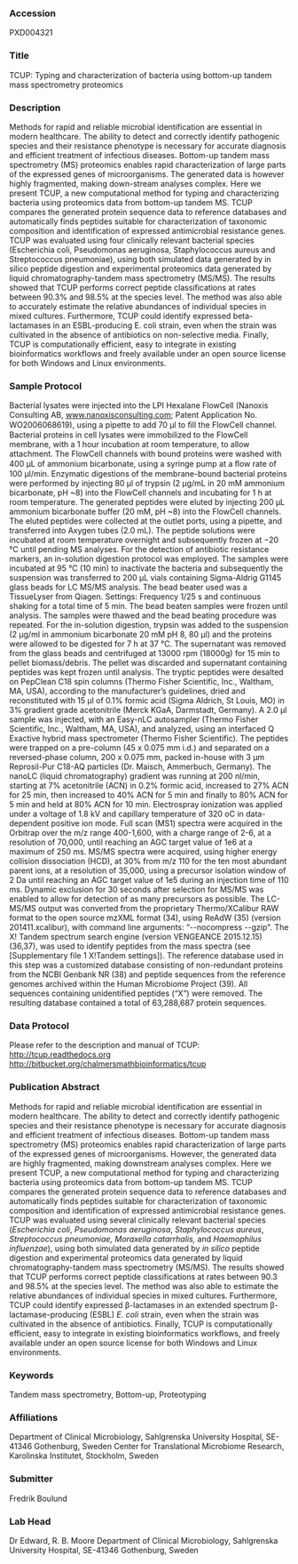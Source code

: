 ### Accession
PXD004321

### Title
TCUP: Typing and characterization of bacteria using bottom-up tandem mass spectrometry proteomics

### Description
Methods for rapid and reliable microbial identification are essential in modern healthcare. The ability to detect and correctly identify pathogenic species and their resistance phenotype is necessary for accurate diagnosis and efficient treatment of infectious diseases. Bottom-up tandem mass spectrometry (MS) proteomics enables rapid characterization of large parts of the expressed genes of microorganisms. The generated data is however highly fragmented, making down-stream analyses complex. Here we present TCUP, a new computational method for typing and characterizing bacteria using proteomics data from bottom-up tandem MS. TCUP compares the generated protein sequence data to reference databases and automatically finds peptides suitable for characterization of taxonomic composition and identification of expressed antimicrobial resistance genes. TCUP was evaluated using four clinically relevant bacterial species (Escherichia coli, Pseudomonas aeruginosa, Staphylococcus aureus and Streptococcus pneumoniae), using both simulated data generated by in silico peptide digestion and experimental proteomics data generated by liquid chromatography-tandem mass spectrometry (MS/MS). The results showed that TCUP performs correct peptide classifications at rates between 90.3% and 98.5% at the species level. The method was also able to accurately estimate the relative abundances of individual species in mixed cultures. Furthermore, TCUP could identify expressed beta-lactamases in an ESBL-producing E. coli strain, even when the strain was cultivated in the absence of antibiotics on non-selective media. Finally, TCUP is computationally efficient, easy to integrate in existing bioinformatics workflows and freely available under an open source license for both Windows and Linux environments.

### Sample Protocol
Bacterial lysates were injected into the LPI Hexalane FlowCell (Nanoxis Consulting AB, www.nanoxisconsulting.com; Patent Application No. WO2006068619), using a pipette to add 70 μl to ﬁll the FlowCell channel. Bacterial proteins in cell lysates were immobilized to the FlowCell membrane, with a 1 hour incubation at room temperature, to allow attachment. The FlowCell channels with bound proteins were washed with 400 µL of ammonium bicarbonate, using a syringe pump at a ﬂow rate of 100 μl/min. Enzymatic digestions of the membrane-bound bacterial proteins were performed by injecting 80 μl of trypsin (2 μg/mL in 20 mM ammonium bicarbonate, pH ~8) into the FlowCell channels and incubating for 1 h at room temperature. The generated peptides were eluted by injecting 200 µL ammonium bicarbonate buffer (20 mM, pH ~8) into the FlowCell channels. The eluted peptides were collected at the outlet ports, using a pipette, and transferred into Axygen tubes (2.0 mL). The peptide solutions were incubated at room temperature overnight and subsequently frozen at −20 °C until pending MS analyses. For the detection of antibiotic resistance markers, an in-solution digestion protocol was employed. The samples were incubated at 95 °C (10 min) to inactivate the bacteria and subsequently the suspension was transferred to 200 µL vials containing Sigma-Aldrig G1145 glass beads for LC MS/MS analysis. The bead beater used was a TissueLyser from Qiagen. Settings: Frequency 1/25 s and continuous shaking for a total time of 5 min. The bead beaten samples were frozen until analysis. The samples were thawed and the bead beating procedure was repeated. For the in-solution digestion, trypsin was added to the suspension (2 µg/ml in ammonium bicarbonate 20 mM pH 8, 80 µl) and the proteins were allowed to be digested for 7 h at 37 °C. The supernatant was removed from the glass beads and centrifuged at 13000 rpm (18000g) for 15 min to pellet biomass/debris. The pellet was discarded and supernatant containing peptides was kept frozen until analysis. The tryptic peptides were desalted on PepClean C18 spin columns (Thermo Fisher Scientific, Inc., Waltham, MA, USA), according to the manufacturer’s guidelines, dried and reconstituted with 15 μl of 0.1% formic acid (Sigma Aldrich, St Louis, MO) in 3% gradient grade acetonitrile (Merck KGaA, Darmstadt, Germany). A 2.0 μl sample was injected, with an Easy-nLC autosampler (Thermo Fisher Scientific, Inc., Waltham, MA, USA), and analyzed, using an interfaced Q Exactive hybrid mass spectrometer (Thermo Fisher Scientific). The peptides were trapped on a pre-column (45 x 0.075 mm i.d.) and separated on a reversed-phase column, 200 x 0.075 mm, packed in-house with 3 μm Reprosil-Pur C18-AQ particles (Dr. Maisch, Ammerbuch, Germany). The nanoLC (liquid chromatography) gradient was running at 200 nl/min, starting at 7% acetonitrile (ACN) in 0.2% formic acid, increased to 27% ACN for 25 min, then increased to 40% ACN for 5 min and finally to 80% ACN for 5 min and held at 80% ACN for 10 min. Electrospray ionization was applied under a voltage of 1.8 kV and capillary temperature of 320 oC in data-dependent positive ion mode. Full scan (MS1) spectra were acquired in the Orbitrap over the m/z range 400-1,600, with a charge range of 2-6, at a resolution of 70,000, until reaching an AGC target value of 1e6 at a maximum of 250 ms. MS/MS spectra were acquired, using higher energy collision dissociation (HCD), at 30% from m/z 110 for the ten most abundant parent ions, at a resolution of 35,000, using a precursor isolation window of 2 Da until reaching an AGC target value of 1e5 during an injection time of 110 ms. Dynamic exclusion for 30 seconds after selection for MS/MS was enabled to allow for detection of as many precursors as possible. The LC-MS/MS output was converted from the proprietary Thermo/XCalibur RAW format to the open source mzXML format (34), using ReAdW (35) (version 201411.xcalibur), with command line arguments: “--nocompress --gzip". The X! Tandem spectrum search engine (version VENGEANCE 2015.12.15) (36,37), was used to identify peptides from the mass spectra (see [Supplementary file 1 X!Tandem settings]). The reference database used in this step was a customized database consisting of non-redundant proteins from the NCBI Genbank NR (38) and peptide sequences from the reference genomes archived within the Human Microbiome Project (39). All sequences containing unidentified peptides (“X”) were removed. The resulting database contained a total of 63,288,687 protein sequences.

### Data Protocol
Please refer to the description and manual of TCUP: http://tcup.readthedocs.org http://bitbucket.org/chalmersmathbioinformatics/tcup

### Publication Abstract
Methods for rapid and reliable microbial identification are essential in modern healthcare. The ability to detect and correctly identify pathogenic species and their resistance phenotype is necessary for accurate diagnosis and efficient treatment of infectious diseases. Bottom-up tandem mass spectrometry (MS) proteomics enables rapid characterization of large parts of the expressed genes of microorganisms. However, the generated data are highly fragmented, making downstream analyses complex. Here we present TCUP, a new computational method for typing and characterizing bacteria using proteomics data from bottom-up tandem MS. TCUP compares the generated protein sequence data to reference databases and automatically finds peptides suitable for characterization of taxonomic composition and identification of expressed antimicrobial resistance genes. TCUP was evaluated using several clinically relevant bacterial species (<i>Escherichia coli</i>, <i>Pseudomonas aeruginosa</i>, <i>Staphylococcus aureus</i>, <i>Streptococcus pneumoniae, Moraxella catarrhalis,</i> and <i>Haemophilus influenzae</i>), using both simulated data generated by <i>in silico</i> peptide digestion and experimental proteomics data generated by liquid chromatography-tandem mass spectrometry (MS/MS). The results showed that TCUP performs correct peptide classifications at rates between 90.3 and 98.5% at the species level. The method was also able to estimate the relative abundances of individual species in mixed cultures. Furthermore, TCUP could identify expressed &#x3b2;-lactamases in an extended spectrum &#x3b2;-lactamase-producing (ESBL) <i>E. coli</i> strain, even when the strain was cultivated in the absence of antibiotics. Finally, TCUP is computationally efficient, easy to integrate in existing bioinformatics workflows, and freely available under an open source license for both Windows and Linux environments.

### Keywords
Tandem mass spectrometry, Bottom-up, Proteotyping

### Affiliations
Department of Clinical Microbiology, Sahlgrenska University Hospital, SE-41346 Gothenburg, Sweden
Center for Translational Microbiome Research, Karolinska Institutet, Stockholm, Sweden

### Submitter
Fredrik Boulund

### Lab Head
Dr Edward, R. B. Moore
Department of Clinical Microbiology, Sahlgrenska University Hospital, SE-41346 Gothenburg, Sweden


